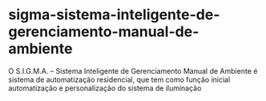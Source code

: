 # sigma-sistema-inteligente-de-gerenciamento-manual-de-ambiente
O S.I.G.M.A. – Sistema Inteligente de Gerenciamento Manual de Ambiente é sistema de automatização residencial, que tem como função inicial automatização e personalização do sistema de iluminação
